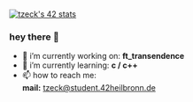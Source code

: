 <br>

[![tzeck's 42 stats](https://badge42.vercel.app/api/v2/clh8xs9m0013108lji8vzjwbm/stats?cursusId=21&coalitionId=160)](https://github.com/JaeSeoKim/badge42)

### hey there 👋

- 🔭 i’m currently working on: **ft_transendence**
- 🌱 i’m currently learning: **c / c++**
- 📫 how to reach me: <br>
    **mail:** tzeck@student.42heilbronn.de <br>
